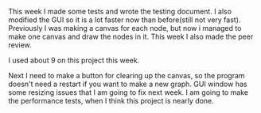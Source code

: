
This week I made some tests and wrote the testing document. I also modified the GUI so it is a lot faster now than before(still not very fast). Previously I was making a canvas for each node, but now i managed to make one canvas and draw the nodes in it. This week I also made the peer review. 

I used about 9 on this project this week.

Next I need to make a button for clearing up the canvas, so the program doesn't need a restart if you want to make a new graph. GUI window has some resizing issues that I am going to fix next week. I am going to make the performance tests, when I think this project is nearly done.